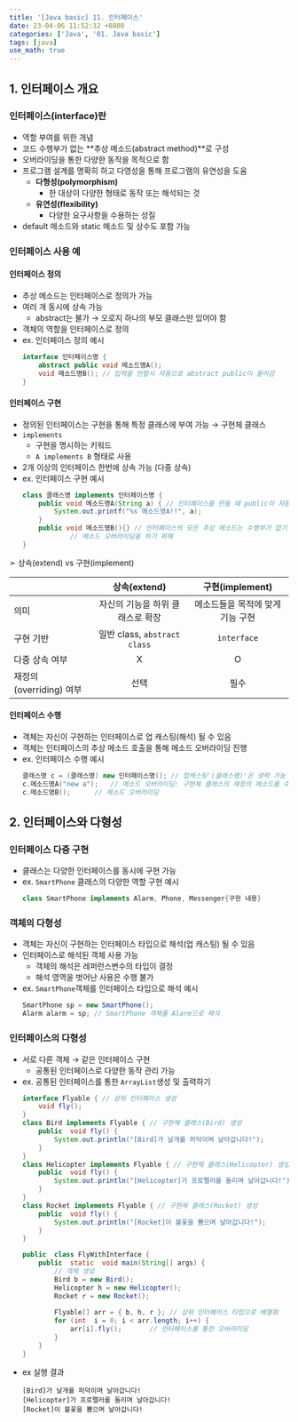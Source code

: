 ```yaml
---
title: '[Java basic] 11. 인터페이스'
date: 23-04-06 11:52:32 +0800
categories: ['Java', '01. Java basic']
tags: [java]
use_math: true
---
```


## 1. 인터페이스 개요
### 인터페이스(interface)란
- 역할 부여를 위한 개념
- 코드 수행부가 없는 **추상 메소드(abstract method)**로 구성
- 오버라이딩을 통한 다양한 동작을 목적으로 함
- 프로그램 설계를 명확히 하고 다영성을 통해 프로그램의 유연성을 도움
	- **다형성(polymorphism)**
		- 한 대상이 다양한 형태로 동작 또는 해석되는 것
	- **유연성(flexibility)**
		- 다양한 요구사항을 수용하는 성질
- default 메소드와 static 메소드 및 상수도 포함 가능

### 인터페이스 사용 예
#### 인터페이스 정의
- 추상 메소드는 인터페이스로 정의가 가능
- 여러 개 동시에 상속 가능
	- abstract는 불가 &rarr; 오로지 하나의 부모 클래스만 있어야 함
- 객체의 역할을 인터페이스로 정의
- ex. 인터페이스 정의 예시
	```java
	interface 인터페이스명 {
		abstract public void 메소드명A();
		void 메소드명B(); // 입력을 안할시 자동으로 abstract public이 들어감
	}
	```

#### 인터페이스 구현
- 정의된 인터페이스는 구현을 통해 특정 클래스에 부여 가능 &rarr; 구현체 클래스
- `implements`
	- 구현을 명시하는 키워드
	- `A implements B` 형태로 사용
- 2개 이상의 인터페이스 한번에 상속 가능 (다중 상속)
- ex. 인터페이스 구현 예시
	```java
	class 클래스명 implements 인터페이스명 {
		public void 메소드명A(String a) { // 인터페이스를 만들 때 public이 자동으로 들어가기 때문에 public void 를 써주어야 함
			System.out.printf("%s 메소드명A!!", a);
		} 
		public void 메소드명B(){} // 인터페이스의 모든 추상 메소드는 수행부가 없기 때문에 반드시 재정의해주어야 한다.
				// 메소드 오버라이딩을 하기 위해
	}
	```

&#10147; 상속(extend) vs 구현(implement)

||상속(extend)|구현(implement)|
|---|:---:|:---:|
|의미|자신의 기능을 하위 클래스로 확장|메소드들을 목적에 맞게 기능 구현|
|구현 기반|일반 class, `abstract class`|`interface`
|다중 상속 여부|X|O|
|재정의(overriding) 여부|선택|필수|

#### 인터페이스 수행
- 객체는 자신이 구현하는 인터페이스로 업 캐스팅(해석) 될 수 있음
- 객체는 인터페이스의 추상 메소드 호출을 통해 메소드 오버라이딩 진행
- ex. 인터페이스 수행 예시
	```java
	클래스명 c = (클래스명) new 인터페이스명(); // 업캐스팅'(클래스명)'은 생략 가능
	c.메소드명A("new a");	// 메소드 오버라이딩: 구현체 클래스의 재정의 메소드를 수행
	c.메소드명B();		// 메소드 오버라이딩
	```

## 2. 인터페이스와 다형성
### 인터페이스 다중 구현
- 클래스는 다양한 인터페이스를 동시에 구현 가능
- ex. `SmartPhone` 클래스의 다양한 역할 구현 예시
	```java
	class SmartPhone implements Alarm, Phone, Messenger{구현 내용}
	```

### 객체의 다형성
- 객체는 자신이 구현하는 인터페이스 타입으로 해석(업 캐스팅) 될 수 있음
- 인터페이스로 해석된 객체 사용 가능
	- 객체의 해석은 레퍼런스변수의 타입이 결정
	- 해석 영역을 벗어난 사용은 수행 불가
- ex. `SmartPhone`객체를 인터페이스 타입으로 해석 예시
	```java
	SmartPhone sp = new SmartPhone();
	Alarm alarm = sp; // SmartPhone 객체를 Alarm으로 해석
	```

### 인터페이스의 다형성
- 서로 다른 객체 &rarr; 같은 인터페이스 구현
	-  공통된 인터페이스로 다양한 동작 관리 가능
- ex. 공통된 인터페이스를 통한 `ArrayList`생성 및 출력하기
	```java
	interface Flyable { // 상위 인터페이스 생성
		void fly();
	}
	class Bird implements Flyable { // 구현체 클래스(Bird) 생성
		public  void fly() {
			System.out.println("[Bird]가 날개를 퍼덕이며 날아갑니다!");
		}
	}
	class Helicopter implements Flyable { // 구현체 클래스(Helicopter) 생성
		public  void fly() {
			System.out.println("[Helicopter]가 프로펠러를 돌리며 날아갑니다!");
		}
	}
	class Rocket implements Flyable { // 구현체 클래스(Rocket) 생성
		public  void fly() {
			System.out.println("[Rocket]이 불꽃을 뿜으며 날아갑니다!");
		}
	}

	public  class FlyWithInterface {
		public  static  void main(String[] args) {
			// 객체 생성
			Bird b = new Bird();
			Helicopter h = new Helicopter();
			Rocket r = new Rocket();
			
			Flyable[] arr = { b, h, r }; // 상위 인터페이스 타입으로 배열화
			for (int  i = 0; i < arr.length; i++) {
				arr[i].fly();		// 인터페이스를 통한 오버라이딩
			}
		}
	}
	```
- ex 실행 결과
	```
	[Bird]가 날개를 퍼덕이며 날아갑니다!
	[Helicopter]가 프로펠러를 돌리며 날아갑니다!
	[Rocket]이 불꽃을 뿜으며 날아갑니다!
	```
